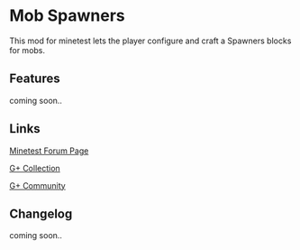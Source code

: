 # Mob Spawners #
This mod for minetest lets the player configure and craft a Spawners blocks for mobs.

## Features ##
coming soon..

## Links ##
[Minetest Forum Page](https://forum.minetest.net/viewtopic.php?f=10&t=13727)

[G+ Collection](https://plus.google.com/collection/06fEx)

[G+ Community](https://plus.google.com/communities/105201070842404099845)

## Changelog ##
coming soon..